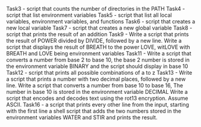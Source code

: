 Task3 - script that counts the number of directories in the PATH
Task4 - script that list environment variables
Task5 - script that list all local variables, environment variables, and functions
Task6 - script that creates a new local variable
Task7 - script that creates a new global variable
Task8 - script that prints the result of an addition
Task9 - Write a script that prints the result of POWER divided by DIVIDE, followed by a new line.
Write a script that displays the result of BREATH to the power LOVE, witLOVE with BREATH and LOVE being environment variables
Task11 - Write a script that converts a number from base 2 to base 10, the base 2 number is stored in the environment variable BINARY and the script should display in base 10
Task12 - script that prints all possible combinations of a to z
Task13 - Write a script that prints a number with two decimal places, followed by a new line.
Write a script that converts a number from base 10 to base 16, The number in base 10 is stored in the environment variable DECIMAL
Write a script that encodes and decodes text using the rot13 encryption. Assume ASCII.
Task16 - a script that prints every other line from the input, starting with the first line
a shell script that adds the two numbers stored in the environment variables WATER and STIR and prints the result.
